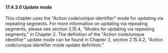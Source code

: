 #### 17.4.3.0 Update mode

This chapter uses the "Action code/unique identifier" mode for updating via repeating segments. For more information on updating via repeating segments, please see section 2.15.4, "Modes for updating via repeating segments," in Chapter 2. The definition of the "Action code/unique identifier" update mode can be found in Chapter 2, section 2.15.4.2, "Action code/unique identifier mode update definition."
